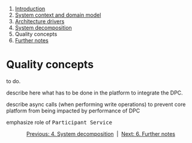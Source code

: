 1. [Introduction](index.md)
2. [System context and domain model](system-context.md)
3. [Architecture drivers](drivers.md)
4. [System decomposition](decomposition.md)
5. Quality concepts
6. [Further notes](conclusion.md)

# Quality concepts

to do.

describe here what has to be done in the platform to integrate the DPC.

describe async calls (when performing write operations) to prevent core platform from being impacted by performance of DPC

emphasize role of <kbd>Participant Service</kbd>

<p align="center">
    <a href="decomposition.md">Previous: 4. System decomposition</a>&nbsp; | &nbsp;<a href="conclusion.md">Next: 6. Further notes</a>
</p>
